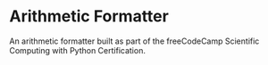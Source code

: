 # Arithmetic Formatter

An arithmetic formatter built as part of the freeCodeCamp Scientific Computing with Python Certification.
